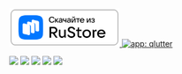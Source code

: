 <a href="https://apps.rustore.ru/app/ru.ziidik.qlutter">
     <img alt="app: qlutter" src="https://github.com/vachtung-gigabidze/vachtung-gigabidze/blob/main/ruStore.png" target="_blank" width="200" /> 
  </a>
<a href="https://qlutter.ziidik.ru">
<!--     ![qlutter](https://github.com/user-attachments/assets/c3235302-7520-44bf-bc23-a58317b5a0eb) -->
    <img alt="app: qlutter" src="https://github.com/user-attachments/assets/c3235302-7520-44bf-bc23-a58317b5a0eb" target="_blank" width="75"/>
</a>


  
![](http://github-profile-summary-cards.vercel.app/api/cards/profile-details?username=vachtung-gigabidze&theme=prussian)
![](http://github-profile-summary-cards.vercel.app/api/cards/repos-per-language?username=vachtung-gigabidze&theme=prussian)
![](http://github-profile-summary-cards.vercel.app/api/cards/most-commit-language?username=vachtung-gigabidze&theme=prussian)
![](http://github-profile-summary-cards.vercel.app/api/cards/stats?username=vachtung-gigabidze&theme=prussian)
![](http://github-profile-summary-cards.vercel.app/api/cards/productive-time?username=vachtung-gigabidze&theme=prussian&utcOffset=5)
<!--
**vachtung-gigabidze/vachtung-gigabidze** is a ✨ _special_ ✨ repository because its `README.md` (this file) appears on your GitHub profile.

Here are some ideas to get you started:

- 🔭 I’m currently working on ...
- 🌱 I’m currently learning ...
- 👯 I’m looking to collaborate on ...
- 🤔 I’m looking for help with ...
- 💬 Ask me about ...
- 📫 How to reach me: ...
- 😄 Pronouns: ...
- ⚡ Fun fact: ...
-->

